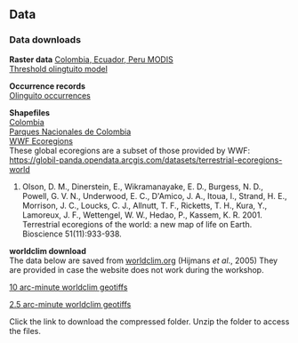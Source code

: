 ## Data
### Data downloads

**Raster data**
[Colombia, Ecuador, Peru MODIS](raster/olinguito.zip)<br>
[Threshold olingtuito model](raster/Bassaricyon_neblina_threshold.tif)

**Occurrence records**<br>
[Olinguito occurrences](shapefiles/All_new_records_by_year.csv)

**Shapefiles**<br>
[Colombia](shapefiles/Col_adm0.zip)<br>
[Parques Nacionales de Colombia](shapefiles/parks.zip)<br>
[WWF Ecoregions](shapefiles/SA_Ecoregions.zip) <br> These global ecoregions are a subset of those provided by WWF: https://globil-panda.opendata.arcgis.com/datasets/terrestrial-ecoregions-world

1. Olson, D. M., Dinerstein, E., Wikramanayake, E. D., Burgess, N. D., Powell, G. V. N., Underwood, E. C., D'Amico, J. A., Itoua, I., Strand, H. E., Morrison, J. C., Loucks, C. J., Allnutt, T. F., Ricketts, T. H., Kura, Y., Lamoreux, J. F., Wettengel, W. W., Hedao, P., Kassem, K. R. 2001. Terrestrial ecoregions of the world: a new map of life on Earth. Bioscience 51(11):933-938.


**worldclim download**<br>
The data below are saved from [worldclim.org](worldclim.org) (Hijmans *et al*., 2005)
They are provided in case the website does not work during the workshop.

[10 arc-minute worldclim geotiffs](raster/wc10.zip)

[2.5 arc-minute worldclim geotiffs](raster/wc2_5.zip)

Click the link to download the compressed folder. Unzip the folder to access the files.

